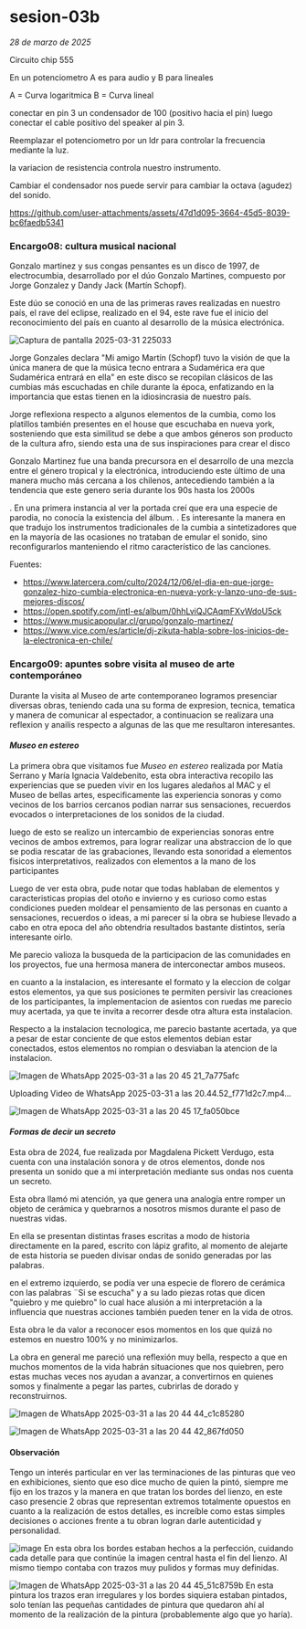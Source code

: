 # sesion-03b
*28 de marzo de 2025*

Circuito chip 555

En un potenciometro A es para audio y B para lineales

A = Curva logaritmica
B = Curva lineal

conectar en pin 3 un condensador de 100 (positivo hacia el pin) 
luego conectar el cable positivo del speaker al pin 3.

Reemplazar el potenciometro por un ldr para controlar la frecuencia mediante la luz.

la variacion de resistencia controla nuestro instrumento.

Cambiar el condensador nos puede servir para cambiar la octava (agudez) del sonido.


https://github.com/user-attachments/assets/47d1d095-3664-45d5-8039-bc6faedb5341


### Encargo08: cultura musical nacional
Gonzalo martinez y sus congas pensantes es un disco de 1997, de electrocumbia, desarrollado por el dúo Gonzalo Martines, compuesto por Jorge Gonzalez y Dandy Jack (Martín Schopf).

Este dúo se conoció en una de las primeras raves realizadas en nuestro país, el rave del eclipse, realizado en el 94, este rave fue el inicio del reconocimiento del país en cuanto al desarrollo de la música electrónica.

![Captura de pantalla 2025-03-31 225033](https://github.com/user-attachments/assets/72ba45de-8677-4b6f-99cd-471bb56279c0)


Jorge Gonzales declara  "Mi amigo Martín (Schopf) tuvo la visión de que la única manera de que la música tecno entrara a Sudamérica era que Sudamérica entrará en ella" en este disco se recopilan clásicos de las cumbias más escuchadas en chile durante la época, enfatizando en la importancia que estas tienen en la idiosincrasia de nuestro país.

Jorge reflexiona respecto a algunos elementos de la cumbia, como los platillos también presentes en el house que escuchaba en nueva york, sosteniendo que esta similitud se debe a que ambos géneros son producto de la cultura afro, siendo esta una de sus inspiraciones para crear el disco

Gonzalo Martinez fue una banda precursora en el desarrollo de una mezcla entre el género tropical y la electrónica, introduciendo este último de una manera mucho más cercana a los chilenos, antecediendo también a la tendencia que este genero seria durante los 90s hasta los 2000s

. En una primera instancia al ver la portada creí que era una especie de parodia, no conocía la existencia del álbum.
. Es interesante la manera en que tradujo los instrumentos tradicionales de la cumbia a sintetizadores que en la mayoría de las ocasiones no trataban de emular el sonido, sino reconfigurarlos manteniendo el ritmo característico de las canciones.


Fuentes: 

- <https://www.latercera.com/culto/2024/12/06/el-dia-en-que-jorge-gonzalez-hizo-cumbia-electronica-en-nueva-york-y-lanzo-uno-de-sus-mejores-discos/>
- <https://open.spotify.com/intl-es/album/0hhLviQJCAqmFXvWdoU5ck>
- <https://www.musicapopular.cl/grupo/gonzalo-martinez/>
- <https://www.vice.com/es/article/dj-zikuta-habla-sobre-los-inicios-de-la-electronica-en-chile/>

### Encargo09: apuntes sobre visita al museo de arte contemporáneo

Durante la visita al Museo de arte contemporaneo logramos presenciar diversas obras, teniendo cada una su forma de expresion, tecnica, tematica y manera de comunicar al espectador, a continuacion se realizara una reflexion y anailis respecto a algunas de las que me resultaron interesantes.

#### *Museo en estereo*

La primera obra que visitamos fue *Museo en estereo* realizada por Matía Serrano y María Ignacia Valdebenito, esta obra interactiva recopilo las experiencias que se pueden vivir en los lugares aledaños al MAC y el Museo de bellas artes, especificamente las experiencia sonoras y como vecinos de los barrios cercanos podian narrar sus sensaciones, recuerdos evocados o interpretaciones de los sonidos de la ciudad.

luego de esto se realizo un intercambio de experiencias sonoras entre vecinos de ambos extremos, para lograr realizar una abstraccion de lo que se podia rescatar de las grabaciones, llevando esta sonoridad a elementos fisicos interpretativos, realizados con elementos a la mano de los participantes

Luego de ver esta obra, pude notar que todas hablaban de elementos y caracteristicas propias del otoño e invierno y es curioso como estas condiciones pueden moldear el pensamiento de las personas en cuanto a sensaciones, recuerdos o ideas, a mi parecer si la obra se hubiese llevado a cabo en otra epoca del año obtendria resultados bastante distintos, sería interesante oirlo.

Me parecio valioza la busqueda de la participacion de las comunidades en los proyectos, fue una hermosa manera de interconectar ambos museos.

en cuanto a la instalacion, es interesante el formato y la eleccion de colgar estos elementos, ya que sus posiciones te permiten persivir las creaciones de los participantes, la implementacion de asientos con ruedas me parecio muy acertada, ya que te invita a recorrer desde otra altura esta instalacion.

Respecto a la instalacion tecnologica, me parecio bastante acertada, ya que a pesar de estar conciente de que estos elementos debian estar conectados, estos elementos no rompian o desviaban la atencion de la instalacion.

![Imagen de WhatsApp 2025-03-31 a las 20 45 21_7a775afc](https://github.com/user-attachments/assets/d3613a1b-dd4a-41f6-8806-edae66477d79)

Uploading Video de WhatsApp 2025-03-31 a las 20.44.52_f771d2c7.mp4…

![Imagen de WhatsApp 2025-03-31 a las 20 45 17_fa050bce](https://github.com/user-attachments/assets/d95fe491-8a3f-42ee-a980-2f88617b29a4)


#### *Formas de decir un secreto*

Esta obra de 2024, fue realizada por Magdalena Pickett Verdugo, esta cuenta con una instalación sonora y de otros elementos, donde nos presenta un sonido que a mi interpretación mediante sus ondas nos cuenta un secreto.

Esta obra llamó mi atención, ya que genera una analogía entre romper un objeto de cerámica y quebrarnos a nosotros mismos durante el paso de nuestras vidas.

En ella se presentan distintas frases escritas a modo de historia directamente en la pared, escrito con lápiz grafito, al momento de alejarte de esta historia se pueden divisar ondas de sonido generadas por las palabras.

en el extremo izquierdo, se podía ver una especie de florero de cerámica con las palabras ¨Si se escucha" y a su lado piezas rotas que dicen "quiebro y me quiebro"
lo cual hace alusión a mi interpretación a la influencia que nuestras acciones también pueden tener en la vida de otros.

Esta  obra le da valor a reconocer esos momentos en los que quizá no estemos en nuestro 100% y no minimizarlos.

La obra en general me pareció una reflexión muy bella, respecto a que en muchos momentos de la vida habrán situaciones que nos quiebren, pero estas muchas veces nos ayudan a avanzar, a convertirnos en quienes somos y finalmente a pegar las partes, cubrirlas de dorado y reconstruirnos.


![Imagen de WhatsApp 2025-03-31 a las 20 44 44_c1c85280](https://github.com/user-attachments/assets/7999134d-2035-40e3-8ea6-a3e170088b58)

![Imagen de WhatsApp 2025-03-31 a las 20 44 42_867fd050](https://github.com/user-attachments/assets/fd58ebc4-e611-4321-a614-8431d92344c9)

#### Observación

Tengo un interés particular en ver las terminaciones de las pinturas que veo en exhibiciones, siento que eso dice mucho de quien la pintó, siempre me fijo en los trazos y la manera en que tratan los bordes del lienzo, en este caso presencie 2 obras que representan extremos totalmente opuestos en cuanto a la realización de estos detalles, es increíble como estas simples decisiones o acciones frente a tu obran logran darle autenticidad y personalidad.

![image](https://github.com/user-attachments/assets/aea72560-52d4-4f37-bc53-99fafd160640)
En esta obra los bordes estaban hechos a la perfección, cuidando cada detalle para que continúe la imagen central hasta el fin del lienzo.
Al mismo tiempo contaba con trazos muy pulidos y formas muy definidas.


![Imagen de WhatsApp 2025-03-31 a las 20 44 45_51c8759b](https://github.com/user-attachments/assets/7fa99a22-936c-44e5-af0d-1d9e23286e6b)
En esta pintura los trazos eran irregulares y los bordes siquiera estaban pintados, solo tenían las pequeñas cantidades de pintura que quedaron ahí al momento de la realización de la pintura (probablemente algo que yo haría).






